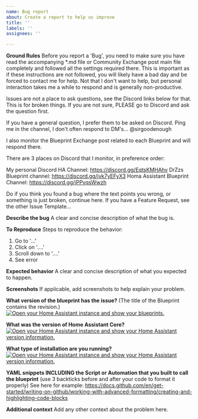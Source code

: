 ```yaml
---
name: Bug report
about: Create a report to help us improve
title: ''
labels: ''
assignees: ''

---
```


**Ground Rules**
Before you report a 'Bug', you need to make sure you have read the accompanying *.md file or Community Exchange post main file completely and followed all the settings required there.
This is important as if these instructions are not followed, you will likely have a bad day and be forced to contact me for help.  Not that I don't want to help, but personal interaction takes me a while to respond and is generally non-productive.

Issues are not a place to ask questions, see the Discord links below for that.  This is for broken things.  If you are not sure, PLEASE go to Discord and ask the question first.

If you have a general question, I prefer them to be asked on Discord.  Ping me in the channel, I don't often respond to DM's...   @sirgoodenough  

I also monitor the Blueprint Exchange post related to each Blueprint and will respond there.

There are 3 places on Discord that I monitor, in preference order:

My personal Discord HA Channel:  https://discord.gg/EqtsKMHAhv
DrZzs Blueprint channel:                 https://discord.gg/jvk7yEFyX3
Homa Assistant Blueprint Channel: https://discord.gg/jPPvqsWwzh

Do if you think you found a bug where the text points you wrong, or something is just broken, continue here.  If you have a Feature Request, see the other Issue Template...

**Describe the bug**
A clear and concise description of what the bug is.

**To Reproduce**
Steps to reproduce the behavior:
1. Go to '...'
2. Click on '....'
3. Scroll down to '....'
4. See error

**Expected behavior**
A clear and concise description of what you expected to happen.

**Screenshots**
If applicable, add screenshots to help explain your problem.

**What version of the blueprint has the issue?**
(The title of the Blueprint contains the revision.)
[![Open your Home Assistant instance and show your blueprints.](https://my.home-assistant.io/badges/blueprints.svg)](https://my.home-assistant.io/redirect/blueprints/)

**What was the version of Home Assistant Core?**
[![Open your Home Assistant instance and show your Home Assistant version information.](https://my.home-assistant.io/badges/info.svg)](https://my.home-assistant.io/redirect/info/)

**What type of installation are you running?**
[![Open your Home Assistant instance and show your Home Assistant version information.](https://my.home-assistant.io/badges/info.svg)](https://my.home-assistant.io/redirect/info/)

**YAML snippets INCLUDING the Script or Automation that you built to call the blueprint**
(use 3 backticks before and after your code to format it properly)
See here for example: https://docs.github.com/en/get-started/writing-on-github/working-with-advanced-formatting/creating-and-highlighting-code-blocks

**Additional context**
Add any other context about the problem here.
